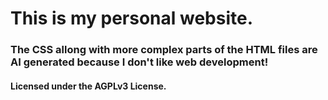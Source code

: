 # This is my personal website.
### The CSS allong with more complex parts of the HTML files are AI generated because I don't like web development!
#### Licensed under the AGPLv3 License.
